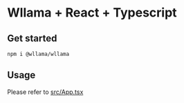 # Wllama + React + Typescript

## Get started

```
npm i @wllama/wllama
```

## Usage

Please refer to [src/App.tsx](./src/App.tsx)

